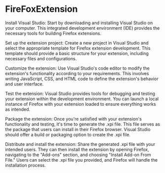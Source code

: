 # FireFoxExtension




Install Visual Studio: Start by downloading and installing Visual Studio on your computer. This integrated development environment (IDE) provides the necessary tools for building Firefox extensions.

Set up the extension project: Create a new project in Visual Studio and select the appropriate template for Firefox extension development. This template should provide a basic structure for your extension, including necessary files and configurations.

Customize the extension: Use Visual Studio's code editor to modify the extension's functionality according to your requirements. This involves writing JavaScript, CSS, and HTML code to define the extension's behavior and user interface.

Test the extension: Visual Studio provides tools for debugging and testing your extension within the development environment. You can launch a local instance of Firefox with your extension loaded to ensure everything works as intended.

Package the extension: Once you're satisfied with your extension's functionality and testing, it's time to generate the .xpi file. This file serves as the package that users can install in their Firefox browser. Visual Studio should offer a build or packaging option to create the .xpi file.

Distribute and install the extension: Share the generated .xpi file with your intended users. They can then install the extension by opening Firefox, navigating to the "Add-ons" section, and choosing "Install Add-on From File." Users can select the .xpi file you provided, and Firefox will handle the installation process.

